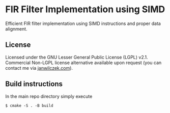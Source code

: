 # FIR Filter Implementation using SIMD

Efficient FIR filter implementation using SIMD instructions and proper data alignment.

## License

Licensed under the GNU Lesser General Public License (LGPL) v2.1. Commercial Non-LGPL license alternative available upon request (you can contact me via [janwilczek.com](janwilczek.com)).

## Build instructions

In the main repo directory simply execute

```
$ cmake -S . -B build
```
